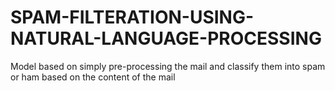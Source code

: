 # SPAM-FILTERATION-USING-NATURAL-LANGUAGE-PROCESSING
Model based on simply pre-processing the mail and classify them into spam or ham based on the content of the mail
